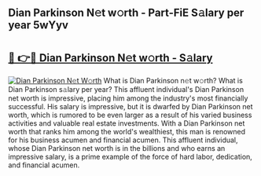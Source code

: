 ## Dian Parkinson N𝚎t w𝚘rth - Part-FiE S𝚊lary per year 5wYyv

# <h2><a href="http://gc2s99r.nevu.top/?p=Dian+Parkinson">🔗 👉🔴 Dian Parkinson N𝚎t w𝚘rth - S𝚊lary</a></h2>

[![Dian Parkinson N𝚎t W𝚘rth](https://i.imgur.com/Oavwk0R.jpeg)](http://gc2s99r.nevu.top/?p=Dian+Parkinson)
What is Dian Parkinson n𝚎t w𝚘rth? What is Dian Parkinson s𝚊lary per year?
This affluent individual's Dian Parkinson net worth is impressive, placing him among the industry's most financially successful. His salary is impressive, but it is dwarfed by Dian Parkinson net worth, which is rumored to be even larger as a result of his varied business activities and valuable real estate investments. With a Dian Parkinson net worth that ranks him among the world's wealthiest, this man is renowned for his business acumen and financial acumen. This affluent individual, whose Dian Parkinson net worth is in the billions and who earns an impressive salary, is a prime example of the force of hard labor, dedication, and financial acumen.
